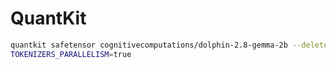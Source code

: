 # QuantKit

```bash
quantkit safetensor cognitivecomputations/dolphin-2.8-gemma-2b --delete-original
TOKENIZERS_PARALLELISM=true
```
